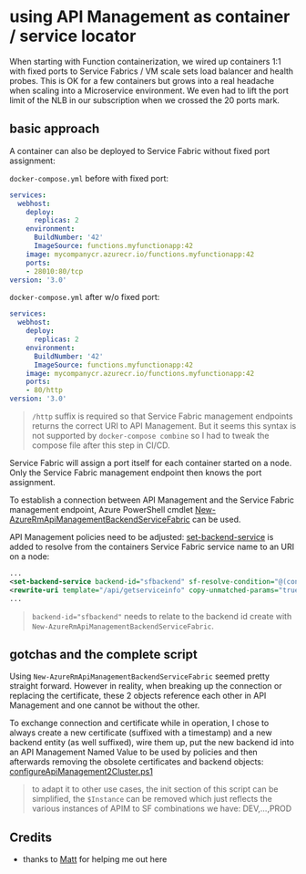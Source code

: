 # using API Management as container / service locator

When starting with Function containerization, we wired up containers 1:1 with fixed ports to Service Fabrics / VM scale sets load balancer and health probes. This is OK for a few containers but grows into a real headache when scaling into a Microservice environment. We even had to lift the port limit of the NLB in our subscription when we crossed the 20 ports mark.

## basic approach

A container can also be deployed to Service Fabric without fixed port assignment:

```docker-compose.yml``` before with fixed port:

```yml
services:
  webhost:
    deploy:
      replicas: 2
    environment:
      BuildNumber: '42'
      ImageSource: functions.myfunctionapp:42
    image: mycompanycr.azurecr.io/functions.myfunctionapp:42
    ports:
    - 28010:80/tcp
version: '3.0'
```

```docker-compose.yml``` after w/o fixed port:

```yml
services:
  webhost:
    deploy:
      replicas: 2
    environment:
      BuildNumber: '42'
      ImageSource: functions.myfunctionapp:42
    image: mycompanycr.azurecr.io/functions.myfunctionapp:42
    ports:
    - 80/http
version: '3.0'
```

> ```/http``` suffix is required so that Service Fabric management endpoints returns the correct URI to API Management. But it seems this syntax is not supported by ```docker-compose combine``` so I had to tweak the compose file after this step in CI/CD.

Service Fabric will assign a port itself for each container started on a node. Only the Service Fabric management endpoint then knows the port assignment.

To establish a connection between API Management and the Service Fabric management endpoint, Azure PowerShell cmdlet [New-AzureRmApiManagementBackendServiceFabric](https://docs.microsoft.com/en-us/powershell/module/azurerm.apimanagement/new-azurermapimanagementbackendservicefabric) can be used.

 API Management policies need to be adjusted: [set-backend-service](https://docs.microsoft.com/en-us/azure/api-management/api-management-transformation-policies#SetBackendService) is added to resolve from the containers Service Fabric service name to an URI on a node:

```xml
...
<set-backend-service backend-id="sfbackend" sf-resolve-condition="@(context.LastError?.Reason == "BackendConnectionFailure")" sf-service-instance-name="fabric:/Functions-MyFunctionApp/webhost" />
<rewrite-uri template="/api/getserviceinfo" copy-unmatched-params="true" />
...
```

> ```backend-id="sfbackend"``` needs to relate to the backend id create with ```New-AzureRmApiManagementBackendServiceFabric```.

## gotchas and the complete script

Using ```New-AzureRmApiManagementBackendServiceFabric``` seemed pretty straight forward. However in reality, when breaking up the connection or replacing the certificate, these 2 objects reference each other in API Management and one cannot be without the other.

To exchange connection and certificate while in operation, I chose to always create a new certificate (suffixed with a timestamp) and a new backend entity (as well suffixed), wire them up, put the new backend id into an API Management Named Value to be used by policies and then afterwards removing the obsolete certificates and backend objects: [configureApiManagement2Cluster.ps1](https://gist.github.com/KaiWalter/f931a530b9aba8d0c070bfe943010096)

> to adapt it to other use cases, the init section of this script can be simplified, the ```$Instance``` can be removed which just reflects the various instances of APIM to SF combinations we have: DEV,...,PROD

## Credits

- thanks to [Matt](https://twitter.com/MattSnider) for helping me out here
